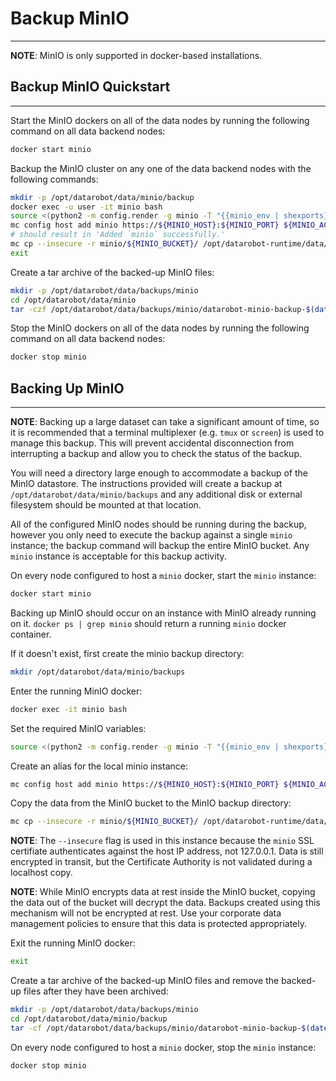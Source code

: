 <a name="backup-minio"></a>
# Backup MinIO
--------------

**NOTE**: MinIO is only supported in docker-based installations.

<a name="backup-minio-quickstart"></a>
## Backup MinIO Quickstart
--------------------------
Start the MinIO dockers on all of the data nodes by running the following command on all data backend nodes:
```bash
docker start minio
```

Backup the MinIO cluster on any one of the data backend nodes with the following commands:
```bash
mkdir -p /opt/datarobot/data/minio/backup
docker exec -u user -it minio bash
source <(python2 -m config.render -g minio -T "{{minio_env | shexports}}")
mc config host add minio https://${MINIO_HOST}:${MINIO_PORT} ${MINIO_ACCESS_KEY} ${MINIO_SECRET_KEY} --api S3v4
# should result in 'Added `minio` successfully.'
mc cp --insecure -r minio/${MINIO_BUCKET}/ /opt/datarobot-runtime/data/backup
exit

```

Create a tar archive of the backed-up MinIO files:
```bash
mkdir -p /opt/datarobot/data/backups/minio
cd /opt/datarobot/data/minio
tar -czf /opt/datarobot/data/backups/minio/datarobot-minio-backup-$(date +%F).tar.gz --remove-files ./backup
```

Stop the MinIO dockers on all of the data nodes by running the following command on all data backend nodes:
```bash
docker stop minio
```

<a name="backing-up-minio"></a>
## Backing Up MinIO
-------------------
**NOTE**: Backing up a large dataset can take a significant amount of time, so it is recommended that a terminal multiplexer (e.g. `tmux` or `screen`) is used to manage this backup.  This will prevent accidental disconnection from interrupting a backup and allow you to check the status of the backup.

You will need a directory large enough to accommodate a backup of the MinIO datastore. The instructions provided will create a backup at `/opt/datarobot/data/minio/backups` and any additional disk or external filesystem should be mounted at that location.

All of the configured MinIO nodes should be running during the backup, however you only need to execute the backup against a single `minio` instance; the backup command will backup the entire MinIO bucket.  Any `minio` instance is acceptable for this backup activity.

On every node configured to host a `minio` docker, start the `minio` instance:
```bash
docker start minio
```

Backing up MinIO should occur on an instance with MinIO already running on it. `docker ps | grep minio` should return a running `minio` docker container.

If it doesn't exist, first create the minio backup directory:
```bash
mkdir /opt/datarobot/data/minio/backups
```

Enter the running MinIO docker:
```bash
docker exec -it minio bash
```

Set the required MinIO variables:
```bash
source <(python2 -m config.render -g minio -T "{{minio_env | shexports}}")
```

Create an alias for the local minio instance:
```bash
mc config host add minio https://${MINIO_HOST}:${MINIO_PORT} ${MINIO_ACCESS_KEY} ${MINIO_SECRET_KEY} --api S3v4
```

Copy the data from the MinIO bucket to the MinIO backup directory:
```bash
mc cp --insecure -r minio/${MINIO_BUCKET}/ /opt/datarobot-runtime/data/backup
```

**NOTE**: The `--insecure` flag is used in this instance because the `minio` SSL certifiate authenticates against the host IP address, not 127.0.0.1. Data is still encrypted in transit, but the Certificate Authority is not validated during a localhost copy.

**NOTE**: While MinIO encrypts data at rest inside the MinIO bucket, copying the data out of the bucket will decrypt the data.  Backups created using this mechanism will not be encrypted at rest. Use your corporate data management policies to ensure that this data is protected appropriately.

Exit the running MinIO docker:
```bash
exit
```

Create a tar archive of the backed-up MinIO files and remove the backed-up files after they have been archived:
```bash
mkdir -p /opt/datarobot/data/backups/minio
cd /opt/datarobot/data/minio/backup
tar -cf /opt/datarobot/data/backups/minio/datarobot-minio-backup-$(date +%F).tar --remove-files ./*
```

On every node configured to host a `minio` docker, stop the `minio` instance:
```bash
docker stop minio
```
